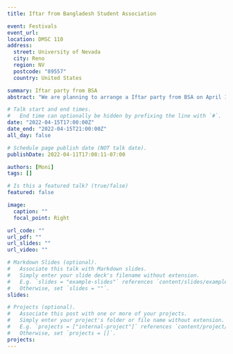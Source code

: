 ```yaml
---
title: Iftar from Bangladesh Student Association

event: Festivals
event_url:
location: DMSC 110
address:
  street: University of Nevada
  city: Reno
  region: NV
  postcode: "89557"
  country: United States

summary: Iftar party from BSA
abstract: "We are planning to arrange a Iftar party from BSA on April 15, 2022 (Friday) from our Bangladeshi Student community. You are invited to join us and enjoy the party."

# Talk start and end times.
#   End time can optionally be hidden by prefixing the line with `#`.
date: "2022-04-15T17:00:00Z"
date_end: "2022-04-15T21:00:00Z"
all_day: false

# Schedule page publish date (NOT talk date).
publishDate: 2022-04-11T17:08:11-07:00

authors: [Moni]
tags: []

# Is this a featured talk? (true/false)
featured: false

image:
  caption: ""
  focal_point: Right

url_code: ""
url_pdf: ""
url_slides: ""
url_video: ""

# Markdown Slides (optional).
#   Associate this talk with Markdown slides.
#   Simply enter your slide deck's filename without extension.
#   E.g. `slides = "example-slides"` references `content/slides/example-slides.md`.
#   Otherwise, set `slides = ""`.
slides:

# Projects (optional).
#   Associate this post with one or more of your projects.
#   Simply enter your project's folder or file name without extension.
#   E.g. `projects = ["internal-project"]` references `content/project/deep-learning/index.md`.
#   Otherwise, set `projects = []`.
projects:
---
```


<!-- Slides can be added in a few ways:

- **Create** slides using Wowchemy's [_Slides_](https://wowchemy.com/docs/managing-content/#create-slides) feature and link using `slides` parameter in the front matter of the talk file
- **Upload** an existing slide deck to `static/` and link using `url_slides` parameter in the front matter of the talk file
- **Embed** your slides (e.g. Google Slides) or presentation video on this page using [shortcodes](https://wowchemy.com/docs/writing-markdown-latex/).

Further event details, including page elements such as image galleries, can be added to the body of this page. -->
